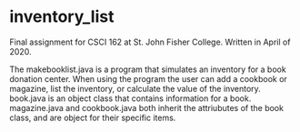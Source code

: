 # inventory_list
Final assignment for CSCI 162 at St. John Fisher College. Written in April of 2020. 

The makebooklist.java is a program that simulates an inventory for a book donation center. When using the program the user can add a cookbook or magazine, list the inventory, or calculate the value of the inventory. 
book.java is an object class that contains information for a book. magazine.java and cookbook.java both inherit the attriubutes of the book class, and are object for their specific items. 
